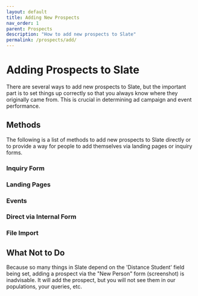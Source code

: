 ```yaml
---
layout: default
title: Adding New Prospects
nav_order: 1
parent: Prospects
description: "How to add new prospects to Slate"
permalink: /prospects/add/
---
```


# Adding Prospects to Slate
There are several ways to add new prospects to Slate, but the important part is to set things up correctly so that you always know where they originally came from. This is crucial in determining ad campaign and event performance.

## Methods
The following is a list of methods to add new prospects to Slate directly or to provide a way for people to add themselves via landing pages or inquiry forms.

### Inquiry Form

### Landing Pages

### Events

### Direct via Internal Form

### File Import

## What Not to Do
Because so many things in Slate depend on the 'Distance Student' field being set, adding a prospect via the "New Person" form (screenshot) is inadvisable. It will add the prospect, but you will not see them in our populations, your queries, etc.
